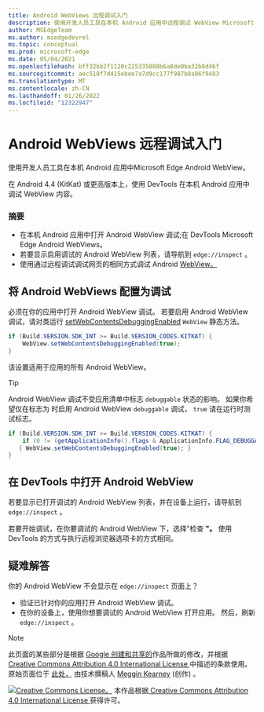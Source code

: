 ```yaml
---
title: Android WebViews 远程调试入门
description: 使用开发人员工具在本机 Android 应用中远程调试 WebView Microsoft Edge入门。
author: MSEdgeTeam
ms.author: msedgedevrel
ms.topic: conceptual
ms.prod: microsoft-edge
ms.date: 05/04/2021
ms.openlocfilehash: bff32bb2f1120c225335808b6a8de0ba32b8d46f
ms.sourcegitcommit: aec518f7d415ebee7a7d9cc177f987b8a86f9483
ms.translationtype: MT
ms.contentlocale: zh-CN
ms.lasthandoff: 01/26/2022
ms.locfileid: "12322947"
---
```

<!-- Copyright Meggin Kearney

   Licensed under the Apache License, Version 2.0 (the "License");
   you may not use this file except in compliance with the License.
   You may obtain a copy of the License at

       http://www.apache.org/licenses/LICENSE-2.0

   Unless required by applicable law or agreed to in writing, software
   distributed under the License is distributed on an "AS IS" BASIS,
   WITHOUT WARRANTIES OR CONDITIONS OF ANY KIND, either express or implied.
   See the License for the specific language governing permissions and
   limitations under the License.  -->
# <a name="get-started-with-remote-debugging-android-webviews"></a>Android WebViews 远程调试入门

使用开发人员工具在本机 Android 应用中Microsoft Edge Android WebView。

在 Android 4.4 (KitKat) 或更高版本上，使用 DevTools 在本机 Android 应用中调试 WebView 内容。

### <a name="summary"></a>摘要

*   在本机 Android 应用中打开 Android WebView 调试;在 DevTools Microsoft Edge Android WebViews。
*   若要显示启用调试的 Android WebView 列表，请导航到 `edge://inspect` 。
*   使用通过远程调试调试网页的相同方式调试 Android [WebView。](./index.md)


<!-- ====================================================================== -->
## <a name="configure-android-webviews-to-debug"></a>将 Android WebViews 配置为调试

必须在你的应用中打开 Android WebView 调试。  若要启用 Android WebView 调试，请对类运行 [setWebContentsDebuggingEnabled](https://developer.android.com/reference/android/webkit/WebView.html#setWebContentsDebuggingEnabled(boolean)) `WebView` 静态方法。

```java
if (Build.VERSION.SDK_INT >= Build.VERSION_CODES.KITKAT) {
    WebView.setWebContentsDebuggingEnabled(true);
}
```

该设置适用于应用的所有 Android WebView。

> [!TIP]
> Android WebView 调试不受应用清单中标志 `debuggable` 状态的影响。  如果你希望仅在标志为 时启用 Android WebView `debuggable` 调试， `true` 请在运行时测试标志。
>
> ```java
> if (Build.VERSION.SDK_INT >= Build.VERSION_CODES.KITKAT) {
>     if (0 != (getApplicationInfo().flags & ApplicationInfo.FLAG_DEBUGGABLE))
>    { WebView.setWebContentsDebuggingEnabled(true); }
> }
> ```


<!-- ====================================================================== -->
## <a name="open-an-android-webview-in-devtools"></a>在 DevTools 中打开 Android WebView

若要显示已打开调试的 Android WebView 列表，并在设备上运行，请导航到 `edge://inspect` 。

若要开始调试，在你要调试的 Android WebView 下，选择"检查 **"。**  使用 DevTools 的方式与执行远程浏览器选项卡的方式相同。

<!--
:::image type="complex" source=".images/webview-debugging.msft.png" alt-text="Inspecting elements in an Android WebView." lightbox=".images/webview-debugging.msft.png":::
   Inspecting elements in an Android WebView
:::image-end:::

The gray graphics listed with the Android WebView represent its size and position relative to the screen of the device.  If your Android WebViews have titles set, the titles are listed as well.
-->


<!-- ====================================================================== -->
## <a name="troubleshoot"></a>疑难解答

你的 Android WebView 不会显示在 `edge://inspect` 页面上？

*   验证已针对你的应用打开 Android WebView 调试。
*   在你的设备上，使用你想要调试的 Android WebView 打开应用。  然后，刷新 `edge://inspect` 。


<!-- ====================================================================== -->
> [!NOTE]
> 此页面的某些部分是根据 [Google 创建和共享的](https://developers.google.com/terms/site-policies)作品所做的修改，并根据[ Creative Commons Attribution 4.0 International License ](http://creativecommons.org/licenses/by/4.0)中描述的条款使用。
> 原始页面位于 [此处，](https://developers.google.com/web/tools/chrome-devtools/remote-debugging/webviews) 由技术撰稿人 [Meggin Kearney](https://developers.google.com/web/resources/contributors#meggin-kearney) (创作) 。

[![Creative Commons License。](https://i.creativecommons.org/l/by/4.0/88x31.png)](https://creativecommons.org/licenses/by/4.0)
本作品根据[ Creative Commons Attribution 4.0 International License ](http://creativecommons.org/licenses/by/4.0)获得许可。
